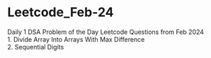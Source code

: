 # Leetcode_Feb-24
Daily 1 DSA Problem of the Day Leetcode Questions from Feb 2024
<br> 1. Divide Array Into Arrays With Max Difference <br> 2. Sequential Digits 
